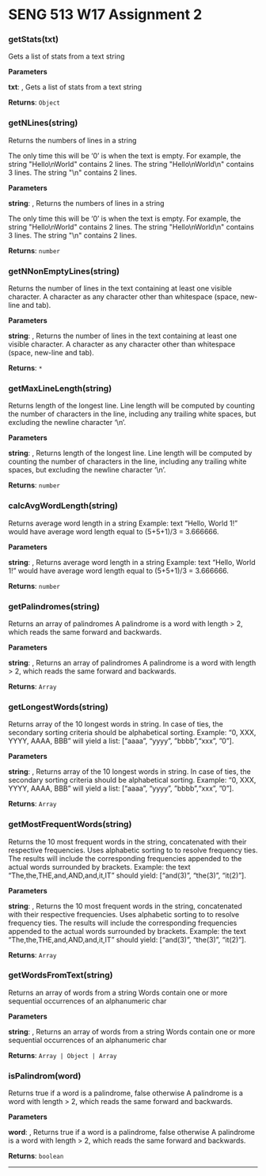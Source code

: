 # SENG 513 W17 Assignment 2

### getStats(txt) 

Gets a list of stats from a text string

**Parameters**

**txt**: , Gets a list of stats from a text string

**Returns**: `Object`


### getNLines(string) 

Returns the numbers of lines in a string

The only time this will be ‘0’ is when the text is empty.
For example, the string "Hello\nWorld" contains 2 lines.
The string "Hello\nWorld\n" contains 3 lines.
The string "\n" contains 2 lines.

**Parameters**

**string**: , Returns the numbers of lines in a string

The only time this will be ‘0’ is when the text is empty.
For example, the string "Hello\nWorld" contains 2 lines.
The string "Hello\nWorld\n" contains 3 lines.
The string "\n" contains 2 lines.

**Returns**: `number`


### getNNonEmptyLines(string) 

Returns the number of lines in the text containing at
least one visible character. A character as any character
other than whitespace (space, new-line and tab).

**Parameters**

**string**: , Returns the number of lines in the text containing at
least one visible character. A character as any character
other than whitespace (space, new-line and tab).

**Returns**: `*`


### getMaxLineLength(string) 

Returns length of the longest line. Line length will be computed by
counting the number of characters in the line, including any trailing
white spaces, but excluding the newline character ‘\n’.

**Parameters**

**string**: , Returns length of the longest line. Line length will be computed by
counting the number of characters in the line, including any trailing
white spaces, but excluding the newline character ‘\n’.

**Returns**: `number`


### calcAvgWordLength(string) 

Returns average word length in a string
Example: text “Hello, World 1!” would have average
word length equal to (5+5+1)/3 = 3.666666.

**Parameters**

**string**: , Returns average word length in a string
Example: text “Hello, World 1!” would have average
word length equal to (5+5+1)/3 = 3.666666.

**Returns**: `number`


### getPalindromes(string) 

Returns an array of palindromes
A palindrome is a word with length > 2, which reads the
same forward and backwards.

**Parameters**

**string**: , Returns an array of palindromes
A palindrome is a word with length > 2, which reads the
same forward and backwards.

**Returns**: `Array`


### getLongestWords(string) 

Returns array of the 10 longest words in string. In case of ties,
the secondary sorting criteria should be alphabetical sorting.
Example: “0, XXX, YYYY, AAAA, BBB” will yield a list: [“aaaa”, “yyyy”, ”bbbb”,“xxx”, ”0”].

**Parameters**

**string**: , Returns array of the 10 longest words in string. In case of ties,
the secondary sorting criteria should be alphabetical sorting.
Example: “0, XXX, YYYY, AAAA, BBB” will yield a list: [“aaaa”, “yyyy”, ”bbbb”,“xxx”, ”0”].

**Returns**: `Array`


### getMostFrequentWords(string) 

Returns the 10 most frequent words in the string, concatenated with their respective frequencies.
Uses alphabetic sorting to to resolve frequency ties. The results will include the corresponding
frequencies appended to the actual words surrounded by brackets.
Example: the text “The,the,THE,and,AND,and,it,IT”
should yield: [“and(3)”, “the(3)”, “it(2)”].

**Parameters**

**string**: , Returns the 10 most frequent words in the string, concatenated with their respective frequencies.
Uses alphabetic sorting to to resolve frequency ties. The results will include the corresponding
frequencies appended to the actual words surrounded by brackets.
Example: the text “The,the,THE,and,AND,and,it,IT”
should yield: [“and(3)”, “the(3)”, “it(2)”].

**Returns**: `Array`


### getWordsFromText(string) 

Returns an array of words from a string
Words contain one or more sequential occurrences of an alphanumeric char

**Parameters**

**string**: , Returns an array of words from a string
Words contain one or more sequential occurrences of an alphanumeric char

**Returns**: `Array | Object | Array`


### isPalindrom(word) 

Returns true if a word is a palindrome, false otherwise
A palindrome is a word with length > 2, which reads the
same forward and backwards.

**Parameters**

**word**: , Returns true if a word is a palindrome, false otherwise
A palindrome is a word with length > 2, which reads the
same forward and backwards.

**Returns**: `boolean`



* * *










